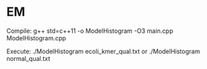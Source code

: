 # EM

Compile:
g++ std=c++11 -o ModelHistogram -O3 main.cpp ModelHistogram.cpp

Execute:
./ModelHistogram ecoli_kmer_qual.txt
or
./ModelHistogram normal_qual.txt
